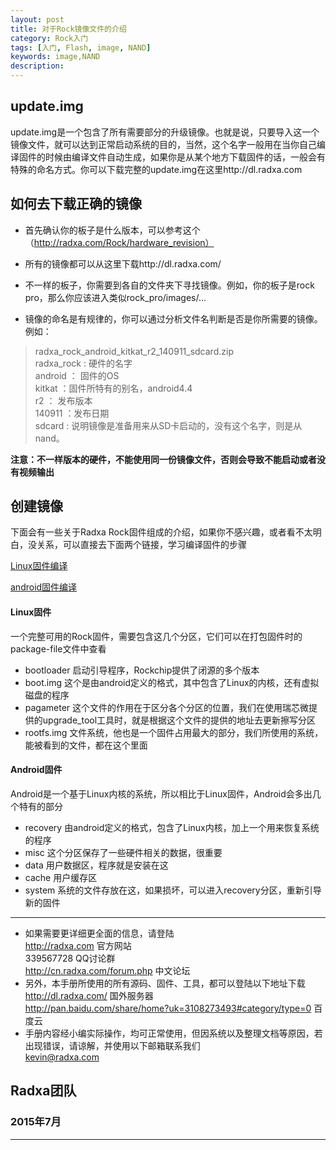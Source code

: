 ```yaml
---
layout: post
title: 对于Rock镜像文件的介绍
category: Rock入门
tags: [入门, Flash, image, NAND]
keywords: image,NAND
description: 
---
```


## update.img

update.img是一个包含了所有需要部分的升级镜像。也就是说，只要导入这一个镜像文件，就可以达到正常启动系统的目的，当然，这个名字一般用在当你自己编译固件的时候由编译文件自动生成，如果你是从某个地方下载固件的话，一般会有特殊的命名方式。你可以下载完整的update.img在这里http://dl.radxa.com  

## 如何去下载正确的镜像  

* 首先确认你的板子是什么版本，可以参考这个（http://radxa.com/Rock/hardware_revision）  

* 所有的镜像都可以从这里下载http://dl.radxa.com/  

* 不一样的板子，你需要到各自的文件夹下寻找镜像。例如，你的板子是rock pro，那么你应该进入类似rock_pro/images/...  

* 镜像的命名是有规律的，你可以通过分析文件名判断是否是你所需要的镜像。例如：  

> 	radxa_rock_android_kitkat_r2_140911_sdcard.zip  
	radxa_rock  : 硬件的名字  
	android   ：  固件的OS  
	kitkat   ：固件所特有的别名，android4.4  
	r2  	： 发布版本  
	140911	：发布日期  
	sdcard	: 说明镜像是准备用来从SD卡启动的，没有这个名字，则是从nand。  

**注意：不一样版本的硬件，不能使用同一份镜像文件，否则会导致不能启动或者没有视频输出**  



## 创建镜像  

下面会有一些关于Radxa Rock固件组成的介绍，如果你不感兴趣，或者看不太明白，没关系，可以直接去下面两个链接，学习编译固件的步骤

[Linux固件编译](/2015/07/17/build-Linux-firework.html)

[android固件编译](/2015/07/17/build-android-firework.html)


#### Linux固件    

一个完整可用的Rock固件，需要包含这几个分区，它们可以在打包固件时的package-file文件中查看  

* bootloader		启动引导程序，Rockchip提供了闭源的多个版本  
* boot.img		这个是由android定义的格式，其中包含了Linux的内核，还有虚拟磁盘的程序  
* pagameter		这个文件的作用在于区分各个分区的位置，我们在使用瑞芯微提供的upgrade_tool工具时，就是根据这个文件的提供的地址去更新擦写分区  
* rootfs.img		文件系统，他也是一个固件占用最大的部分，我们所使用的系统，能被看到的文件，都在这个里面  



#### Android固件  

Android是一个基于Linux内核的系统，所以相比于Linux固件，Android会多出几个特有的部分

* recovery		由android定义的格式，包含了Linux内核，加上一个用来恢复系统的程序  
* misc			这个分区保存了一些硬件相关的数据，很重要  
* data			用户数据区，程序就是安装在这  
* cache			用户缓存区  
* system		系统的文件存放在这，如果损坏，可以进入recovery分区，重新引导新的固件  




--------------------------------------------------------------------
* 如果需要更详细更全面的信息，请登陆  
	http://radxa.com  						官方网站  
	339567728         						QQ讨论群  
	http://cn.radxa.com/forum.php					中文论坛  
* 另外，本手册所使用的所有源码、固件、工具，都可以登陆以下地址下载  
	http://dl.radxa.com/                             	      国外服务器  
	http://pan.baidu.com/share/home?uk=3108273493#category/type=0	百度云  
* 手册内容经小编实际操作，均可正常使用，但因系统以及整理文档等原因，若出现错误，请谅解，并使用以下邮箱联系我们  
	kevin@radxa.com  

## Radxa团队  

### 2015年7月  
--------------------------------------------------------------------

